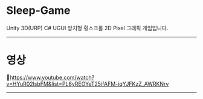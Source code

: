 # Sleep-Game

Unity 3D(URP) C# UGUI
방치형 횡스크롤 2D Pixel 그래픽 게임입니다.

---

# 영상

🔗<https://www.youtube.com/watch?v=HYuR02lsbFM&list=PL6yREOYeT25ifAFM-iqYJFKzZ_AWRKNrv>

---
